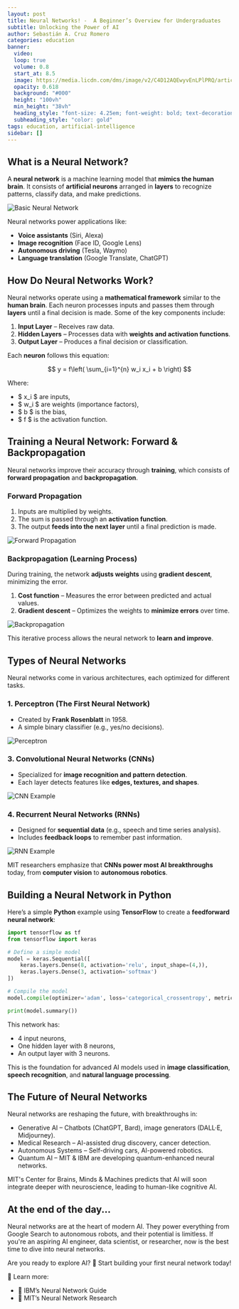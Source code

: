 ```yaml
---
layout: post
title: Neural Networks! -  A Beginner’s Overview for Undergraduates
subtitle: Unlocking the Power of AI
author: Sebastián A. Cruz Romero
categories: education
banner:
  video:
  loop: true
  volume: 0.8
  start_at: 8.5
  image: https://media.licdn.com/dms/image/v2/C4D12AQEwyvEnLPlPRQ/article-cover_image-shrink_720_1280/article-cover_image-shrink_720_1280/0/1616944778816?e=2147483647&v=beta&t=hIY1hJLrQt1w8YBiIycN1zH1TAqN0nFE0jr4OfX-5Bo
  opacity: 0.618
  background: "#000"
  height: "100vh"
  min_height: "38vh"
  heading_style: "font-size: 4.25em; font-weight: bold; text-decoration: underline"
  subheading_style: "color: gold"
tags: education, artificial-intelligence
sidebar: []
---
```


## What is a Neural Network?

A **neural network** is a machine learning model that **mimics the human brain**. It consists of **artificial neurons** arranged in **layers** to recognize patterns, classify data, and make predictions.

![Basic Neural Network](https://upload.wikimedia.org/wikipedia/commons/e/e4/Artificial_neural_network.svg)

Neural networks power applications like:
- **Voice assistants** (Siri, Alexa)  
- **Image recognition** (Face ID, Google Lens)  
- **Autonomous driving** (Tesla, Waymo)  
- **Language translation** (Google Translate, ChatGPT)  

## How Do Neural Networks Work?

Neural networks operate using a **mathematical framework** similar to the **human brain**. Each neuron processes inputs and passes them through **layers** until a final decision is made. Some of the key components include:

1. **Input Layer** – Receives raw data.  
2. **Hidden Layers** – Processes data with **weights and activation functions**.  
3. **Output Layer** – Produces a final decision or classification.

Each **neuron** follows this equation:

$$
y = f\left( \sum_{i=1}^{n} w_i x_i + b \right)
$$

Where:
- $ x_i $ are inputs,
- $ w_i $ are weights (importance factors),
- $ b $ is the bias,
- $ f $ is the activation function.

## Training a Neural Network: Forward & Backpropagation

Neural networks improve their accuracy through **training**, which consists of **forward propagation** and **backpropagation**.

### **Forward Propagation**
1. Inputs are multiplied by weights.
2. The sum is passed through an **activation function**.
3. The output **feeds into the next layer** until a final prediction is made.

![Forward Propagation](https://miro.medium.com/v2/resize:fit:788/1*jILe1kjXleRFWMBw4TSOuA.gif)

### **Backpropagation (Learning Process)**
During training, the network **adjusts weights** using **gradient descent**, minimizing the error.

1. **Cost function** – Measures the error between predicted and actual values.
2. **Gradient descent** – Optimizes the weights to **minimize errors** over time.

![Backpropagation](https://miro.medium.com/v2/resize:fit:2000/1*dZNUK-2Zt80rWGM0eP0iEg.gif)

This iterative process allows the neural network to **learn and improve**.

## Types of Neural Networks

Neural networks come in various architectures, each optimized for different tasks.

### **1. Perceptron (The First Neural Network)**
- Created by **Frank Rosenblatt** in 1958.
- A simple binary classifier (e.g., yes/no decisions).
  
![Perceptron](https://miro.medium.com/v2/resize:fit:1400/0*X03zdxThIvCf957x.png)

### **3. Convolutional Neural Networks (CNNs)**
- Specialized for **image recognition and pattern detection**.
- Each layer detects features like **edges, textures, and shapes**.

![CNN Example](https://miro.medium.com/v2/resize:fit:1400/1*063g4OHKvoowq8s_SKXDMQ.gif)

### **4. Recurrent Neural Networks (RNNs)**
- Designed for **sequential data** (e.g., speech and time series analysis).
- Includes **feedback loops** to remember past information.

![RNN Example](https://upload.wikimedia.org/wikipedia/commons/b/b5/Recurrent_neural_network_unfold.svg)

MIT researchers emphasize that **CNNs power most AI breakthroughs** today, from **computer vision** to **autonomous robotics**.

<!-- ---

## Neural Networks vs. Deep Learning

Neural networks are a **subset of machine learning**, but deep learning takes them further. The **difference lies in the depth of layers**.

| Feature | Neural Networks | Deep Learning |
|---------|---------------|--------------|
| Layers | 2-3 layers | Many layers (often 10+) |
| Data Processing | Works with structured data | Can process raw, unstructured data |
| Use Cases | Simple pattern recognition | Advanced AI (e.g., ChatGPT, self-driving cars) |

Deep learning has revolutionized AI, thanks to **GPUs** that enable **deep, multi-layered architectures**. -->

## Building a Neural Network in Python

Here’s a simple **Python** example using **TensorFlow** to create a **feedforward neural network**:

```python
import tensorflow as tf
from tensorflow import keras

# Define a simple model
model = keras.Sequential([
    keras.layers.Dense(8, activation='relu', input_shape=(4,)),
    keras.layers.Dense(3, activation='softmax')
])

# Compile the model
model.compile(optimizer='adam', loss='categorical_crossentropy', metrics=['accuracy'])

print(model.summary())
```

This network has:

- 4 input neurons,
- One hidden layer with 8 neurons,
- An output layer with 3 neurons.

This is the foundation for advanced AI models used in **image classification**, **speech recognition**, and **natural language processing**.

## The Future of Neural Networks

Neural networks are reshaping the future, with breakthroughs in:
- Generative AI – Chatbots (ChatGPT, Bard), image generators (DALL·E, Midjourney).
- Medical Research – AI-assisted drug discovery, cancer detection.
- Autonomous Systems – Self-driving cars, AI-powered robotics.
- Quantum AI – MIT & IBM are developing quantum-enhanced neural networks.

MIT's Center for Brains, Minds & Machines predicts that AI will soon integrate deeper with neuroscience, leading to human-like cognitive AI.

## At the end of the day...
Neural networks are at the heart of modern AI. They power everything from Google Search to autonomous robots, and their potential is limitless. If you're an aspiring AI engineer, data scientist, or researcher, now is the best time to dive into neural networks.

Are you ready to explore AI? 🚀 Start building your first neural network today!

🔗 Learn more:
- 📌 IBM’s Neural Network Guide
- 📌 MIT’s Neural Network Research
